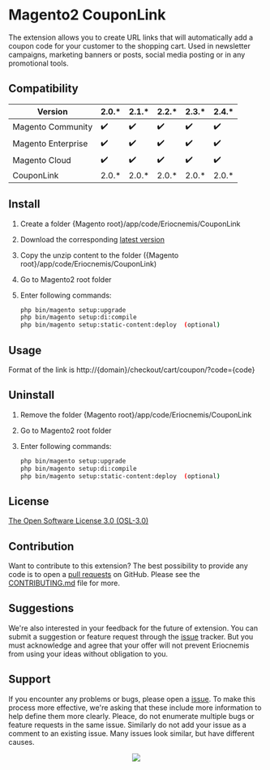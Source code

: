 # Magento2 CouponLink

The extension allows you to create URL links that will automatically add a coupon code for your customer to the shopping cart. Used in newsletter campaigns, marketing banners or posts, social media posting or in any promotional tools.

## Compatibility

Version | 2.0.* | 2.1.* | 2.2.* | 2.3.* | 2.4.*
--- | --- | --- | --- | --- | ---
Magento Community | :heavy_check_mark: | :heavy_check_mark: | :heavy_check_mark: | :heavy_check_mark: | :heavy_check_mark:
Magento Enterprise | :heavy_check_mark: | :heavy_check_mark: | :heavy_check_mark: | :heavy_check_mark: | :heavy_check_mark:
Magento Cloud | :heavy_check_mark: | :heavy_check_mark: | :heavy_check_mark: | :heavy_check_mark: | :heavy_check_mark:
CouponLink | 2.0.* | 2.0.* | 2.0.* | 2.0.* | 2.0.*

## Install

1. Create a folder {Magento root}/app/code/Eriocnemis/CouponLink

2. Download the corresponding [latest version](https://github.com/eriocnemis/m2.CouponLink/releases)

3. Copy the unzip content to the folder ({Magento root}/app/code/Eriocnemis/CouponLink)

4. Go to Magento2 root folder

5. Enter following commands:

    ```bash
    php bin/magento setup:upgrade
    php bin/magento setup:di:compile
    php bin/magento setup:static-content:deploy  (optional)

## Usage

Format of the link is http://{domain}/checkout/cart/coupon/?code={code}

## Uninstall

1. Remove the folder {Magento root}/app/code/Eriocnemis/CouponLink

2. Go to Magento2 root folder

3. Enter following commands:

    ```bash
    php bin/magento setup:upgrade
    php bin/magento setup:di:compile
    php bin/magento setup:static-content:deploy  (optional)

## License

[The Open Software License 3.0 (OSL-3.0)](https://github.com/eriocnemis/m2.CouponLink/blob/master/LICENSE.md)

## Contribution

Want to contribute to this extension? The best possibility to provide any code is to open a [pull requests](https://github.com/eriocnemis/m2.CouponLink/pulls) on GitHub. Please see the [CONTRIBUTING.md](https://github.com/eriocnemis/m2.CouponLink/blob/master/.github/CONTRIBUTING.md) file for more.

## Suggestions

We're also interested in your feedback for the future of extension. You can submit a suggestion or feature request through the [issue](https://github.com/eriocnemis/m2.CouponLink/issues) tracker. But you must acknowledge and agree that your offer will not prevent Eriocnemis from using your ideas without obligation to you.

## Support

If you encounter any problems or bugs, please open a [issue](https://github.com/eriocnemis/m2.CouponLink/issues). To make this process more effective, we're asking that these include more information to help define them more clearly. Pleace, do not enumerate multiple bugs or feature requests in the same issue. Similarly do not add your issue as a comment to an existing issue. Many issues look similar, but have different causes.

<p align="center"><img src="https://avatars3.githubusercontent.com/u/48807026?s=48&v=4"></p>
